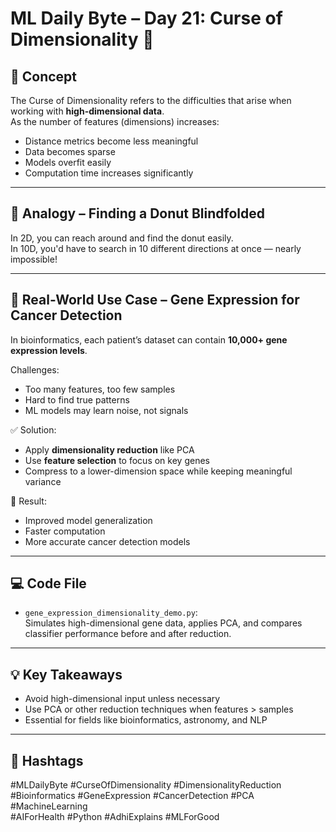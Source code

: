 # ML Daily Byte – Day 21: Curse of Dimensionality 🧬

## 🧠 Concept

The Curse of Dimensionality refers to the difficulties that arise when working with **high-dimensional data**.  
As the number of features (dimensions) increases:
- Distance metrics become less meaningful
- Data becomes sparse
- Models overfit easily
- Computation time increases significantly

---

## 🍩 Analogy – Finding a Donut Blindfolded

In 2D, you can reach around and find the donut easily.  
In 10D, you'd have to search in 10 different directions at once — nearly impossible!

---

## 🧬 Real-World Use Case – Gene Expression for Cancer Detection

In bioinformatics, each patient’s dataset can contain **10,000+ gene expression levels**.

Challenges:
- Too many features, too few samples
- Hard to find true patterns
- ML models may learn noise, not signals

✅ Solution:
- Apply **dimensionality reduction** like PCA
- Use **feature selection** to focus on key genes
- Compress to a lower-dimension space while keeping meaningful variance

🎯 Result:
- Improved model generalization
- Faster computation
- More accurate cancer detection models

---

## 💻 Code File

- `gene_expression_dimensionality_demo.py`:  
  Simulates high-dimensional gene data, applies PCA, and compares classifier performance before and after reduction.

---

## 💡 Key Takeaways

- Avoid high-dimensional input unless necessary
- Use PCA or other reduction techniques when features > samples
- Essential for fields like bioinformatics, astronomy, and NLP

---

## 📎 Hashtags

#MLDailyByte #CurseOfDimensionality #DimensionalityReduction  
#Bioinformatics #GeneExpression #CancerDetection #PCA #MachineLearning  
#AIForHealth #Python #AdhiExplains #MLForGood
